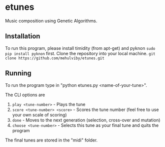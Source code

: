 # etunes
Music composition using Genetic Algorithms.

## Installation
To run this program, please install timidity (from apt-get) and pyknon `sudo pip install pyknon` first.
Clone the repository into your local machine. `git clone https://github.com/mehulviby/etunes.git`

## Running
To run the program type in "python etunes.py \<name-of-your-tune\>".

The CLI options are

1. `play <tune-number>`               - Plays the tune
2. `score <tune-number> <score>`    - Scores the tune number (feel free to use your own scale of scoring)
3. `done`                               - Moves to the next generation (selection, cross-over and mutation)
4. `choose <tune-number>`             - Selects this tune as your final tune and quits the program

The final tunes are stored in the "midi" folder.
